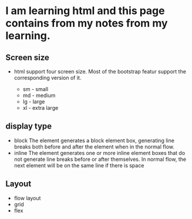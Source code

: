 # I am learning html and this page contains from my notes from my learning.

## Screen size
- html support four screen size. Most of the bootstrap featur support the corresponding version of it. 

  - sm - small
  - md - medium
  - lg - large
  - xl - extra large


## display type

- block 
  The element generates a block element box, generating line breaks both before and after the element when in the normal flow.
- inline 
  The element generates one or more inline element boxes that do not generate line breaks before or after themselves. In normal flow, the next element will be on the same line if there is space

## Layout

- flow layout
- grid
- flex
